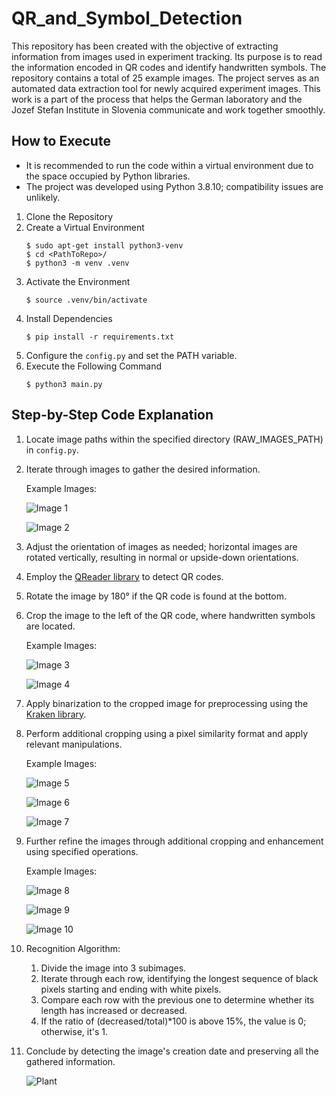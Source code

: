 # QR_and_Symbol_Detection

This repository has been created with the objective of extracting information from images used in experiment tracking. Its purpose is to read the information encoded in QR codes and identify handwritten symbols. The repository contains a total of 25 example images. The project serves as an automated data extraction tool for newly acquired experiment images. This work is a part of the process that helps the German laboratory and the Jozef Stefan Institute in Slovenia communicate and work together smoothly.

## How to Execute

- It is recommended to run the code within a virtual environment due to the space occupied by Python libraries.
- The project was developed using Python 3.8.10; compatibility issues are unlikely.
1. Clone the Repository
2. Create a Virtual Environment
    ```
    $ sudo apt-get install python3-venv
    $ cd <PathToRepo>/
    $ python3 -m venv .venv
    ```
3. Activate the Environment
    ```
    $ source .venv/bin/activate
    ```
4. Install Dependencies
    ```
    $ pip install -r requirements.txt
    ```
5. Configure the `config.py` and set the PATH variable.
6. Execute the Following Command
    ```
    $ python3 main.py
    ```

## Step-by-Step Code Explanation

1. Locate image paths within the specified directory (RAW_IMAGES_PATH) in `config.py`.
2. Iterate through images to gather the desired information.

    Example Images:

    ![Image 1](https://github.com/Alperenlcr/QR_and_Symbol_Detection/assets/75525649/f7cc1f7a-bd0c-4463-9882-87b5c5ac6913)

    ![Image 2](https://github.com/Alperenlcr/QR_and_Symbol_Detection/assets/75525649/34dc0f95-9e29-400d-ba39-d61f8fe0f1c5)

3. Adjust the orientation of images as needed; horizontal images are rotated vertically, resulting in normal or upside-down orientations.
4. Employ the [QReader library](https://pypi.org/project/qreader/) to detect QR codes.
5. Rotate the image by 180° if the QR code is found at the bottom.
6. Crop the image to the left of the QR code, where handwritten symbols are located.

    Example Images:

    ![Image 3](https://github.com/Alperenlcr/QR_and_Symbol_Detection/assets/75525649/bbac2c79-f999-4cb4-8fd3-edebcf810bb9)

    ![Image 4](https://github.com/Alperenlcr/QR_and_Symbol_Detection/assets/75525649/29b4fff9-9dce-464d-8723-fa11d4cac8aa)

7. Apply binarization to the cropped image for preprocessing using the [Kraken library](https://pypi.org/project/kraken/).
8. Perform additional cropping using a pixel similarity format and apply relevant manipulations.

    Example Images:

    ![Image 5](https://github.com/Alperenlcr/QR_and_Symbol_Detection/assets/75525649/96f90bc1-0105-45a9-805a-f04c863da529)

    ![Image 6](https://github.com/Alperenlcr/QR_and_Symbol_Detection/assets/75525649/a8f5a419-1ae8-4883-add5-b2dc4133cb36)

    ![Image 7](https://github.com/Alperenlcr/QR_and_Symbol_Detection/assets/75525649/fc9c6be2-a4d5-4304-b6d9-3625afc54ef2)

9. Further refine the images through additional cropping and enhancement using specified operations.

    Example Images:

    ![Image 8](https://github.com/Alperenlcr/QR_and_Symbol_Detection/assets/75525649/e07303c6-b77d-44f7-914f-0e4a7df4dff5)

    ![Image 9](https://github.com/Alperenlcr/QR_and_Symbol_Detection/assets/75525649/6d5ae016-602a-4715-bcf1-a61492857462)

    ![Image 10](https://github.com/Alperenlcr/QR_and_Symbol_Detection/assets/75525649/a65ae55a-4a86-4efc-ba6a-59557ca8ef4d)

10. Recognition Algorithm:

    1. Divide the image into 3 subimages.
    2. Iterate through each row, identifying the longest sequence of black pixels starting and ending with white pixels.
    3. Compare each row with the previous one to determine whether its length has increased or decreased.
    4. If the ratio of (decreased/total)*100 is above 15%, the value is 0; otherwise, it's 1.

11. Conclude by detecting the image's creation date and preserving all the gathered information.

    ![Plant](https://github.com/Alperenlcr/QR_and_Symbol_Detection/assets/75525649/e83ba821-851b-4f4d-ab0a-77a45eef0f2c)
